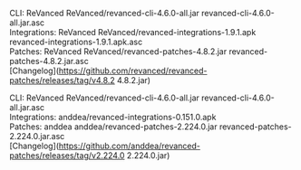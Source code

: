 CLI: ReVanced
ReVanced/revanced-cli-4.6.0-all.jar
revanced-cli-4.6.0-all.jar.asc  
Integrations: ReVanced
ReVanced/revanced-integrations-1.9.1.apk
revanced-integrations-1.9.1.apk.asc  
Patches: ReVanced
ReVanced/revanced-patches-4.8.2.jar
revanced-patches-4.8.2.jar.asc  
[Changelog](https://github.com/revanced/revanced-patches/releases/tag/v4.8.2
4.8.2.jar)




CLI: ReVanced
ReVanced/revanced-cli-4.6.0-all.jar
revanced-cli-4.6.0-all.jar.asc  
Integrations: anddea/revanced-integrations-0.151.0.apk  
Patches: anddea
anddea/revanced-patches-2.224.0.jar
revanced-patches-2.224.0.jar.asc  
[Changelog](https://github.com/anddea/revanced-patches/releases/tag/v2.224.0
2.224.0.jar)

